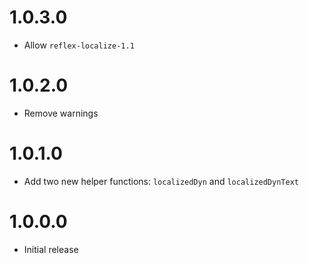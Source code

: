 # 1.0.3.0

* Allow `reflex-localize-1.1`

# 1.0.2.0

* Remove warnings

# 1.0.1.0

* Add two new helper functions: ``localizedDyn`` and ``localizedDynText``

# 1.0.0.0

* Initial release
